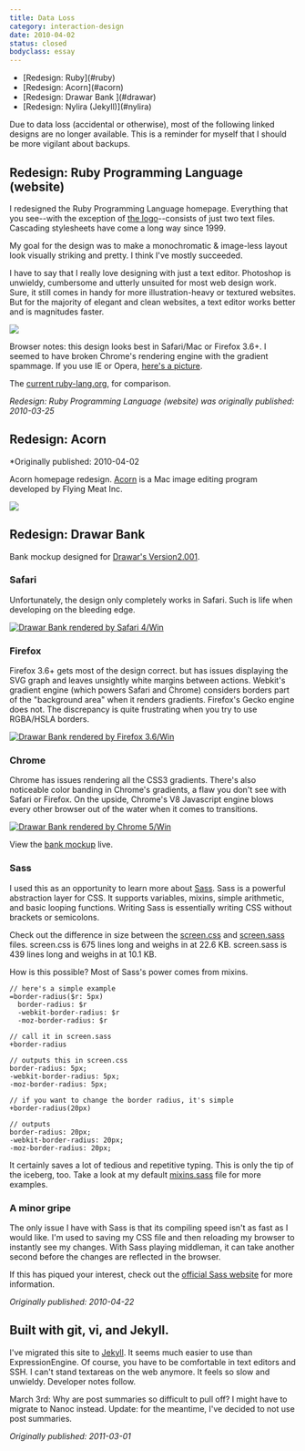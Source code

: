 ```yaml
---
title: Data Loss
category: interaction-design
date: 2010-04-02
status: closed
bodyclass: essay
---
```


<ul class="table-of-contents">
  <li> [Redesign: Ruby](#ruby) </li>
  <li> [Redesign: Acorn](#acorn) </li>
  <li> [Redesign: Drawar Bank ](#drawar) </li>
  <li> [Redesign: Nylira (Jekyll)](#nylira) </li>
</ul>

Due to data loss (accidental or otherwise), most of the following linked designs are no longer available. This is a reminder for myself that I should be more vigilant about backups.

<h2 id="ruby">Redesign: Ruby Programming Language (website)</h2>

I redesigned the Ruby Programming Language homepage. Everything that you see--with the exception of [the logo](http://rubyidentity.org/)--consists of just two text files. Cascading stylesheets have come a long way since 1999. 

My goal for the design was to make a monochromatic & image-less layout look visually striking and pretty. I think I've mostly succeeded.

I have to say that I really love designing with just a text editor. Photoshop is unwieldy, cumbersome and utterly unsuited for most web design work. Sure, it still comes in handy for more illustration-heavy or textured websites. But for the majority of elegant and clean websites, a text editor works better and is magnitudes faster.

<a href="http://v2.nylira.com/p/ruby"><img src="http://v2.nylira.com/tumblr/posts/ruby.jpg"></a>

Browser notes: this design looks best in Safari/Mac or Firefox 3.6+. I seemed to have broken Chrome's rendering engine with the gradient spammage. If you use IE or Opera, <a href="http://v2.nylira.com/portfolio/ruby">here's a picture</a>.

The <a href="http://ruby-lang.org">current ruby-lang.org</a>, for comparison.

*Redesign: Ruby Programming Language (website) was originally published: 2010-03-25*

<h2 id="acorn">Redesign: Acorn</h2>
*Originally published: 2010-04-02

Acorn homepage redesign. <a href="http://flyingmeat.com/acorn">Acorn</a> is a Mac image editing program developed by Flying Meat Inc.

<a href="http://v2.nylira.com/p/acorn/"><img src="http://v2.nylira.com/tumblr/posts/acorn.jpg" /></a>

<h2 id="drawar-bank">Redesign: Drawar Bank</h2>

Bank mockup designed for [Drawar's Version2.001](//www.drawar.com/forums/84/version2000--online-banking-statements/).

### Safari

Unfortunately, the design only completely works in Safari. Such is life when developing on the bleeding edge.

<a href="//v2.nylira.com/tumblr/posts/bank-safari-big.jpg"><img src="//v2.nylira.com/tumblr/posts/bank-safari.jpg" alt="Drawar Bank rendered by Safari 4/Win" title="Drawar Bank rendered by Safari 4/Win"></a>

### Firefox

Firefox 3.6+ gets most of the design correct. but has issues displaying the SVG graph and leaves unsightly white margins between actions. Webkit's gradient engine (which powers Safari and Chrome) considers borders part of the "background area" when it renders gradients. Firefox's Gecko engine does not. The discrepancy is quite frustrating when you try to use RGBA/HSLA borders.

<a href="//v2.nylira.com/tumblr/posts/bank-firefox-big.jpg"><img src="//v2.nylira.com/tumblr/posts/bank-firefox.jpg" alt="Drawar Bank rendered by Firefox 3.6/Win" title="Drawar Bank rendered by Firefox 3.6/Win"></a>

### Chrome

Chrome has issues rendering all the CSS3 gradients. There's also noticeable color banding in Chrome's gradients, a flaw you don't see with Safari or Firefox. On the upside, Chrome's V8 Javascript engine blows every other browser out of the water when it comes to transitions.

<a href="//v2.nylira.com/tumblr/posts/bank-chrome-big.jpg"><img src="//v2.nylira.com/tumblr/posts/bank-chrome.jpg" alt="Drawar Bank rendered by Chrome 5/Win" title="Drawar Bank rendered by Chrome 5/Win"></a>

View the <a href="//v2.nylira.com/p/bank">bank mockup</a> live.

### Sass

I used this as an opportunity to learn more about [Sass](//sass-lang.com/). Sass is a powerful abstraction layer for CSS. It supports variables, mixins, simple arithmetic, and basic looping functions. Writing Sass is essentially writing CSS without brackets or semicolons.

Check out the difference in size between the [screen.css](//v2.nylira.com/p/bank/css/screen.css) and [screen.sass](//v2.nylira.com/p/bank/css/sass/screen.sass) files. screen.css is 675 lines long and weighs in at 22.6 KB. screen.sass is 439 lines long and weighs in at 10.1 KB.

How is this possible? Most of Sass's power comes from mixins.

    // here's a simple example
    =border-radius($r: 5px)
      border-radius: $r
      -webkit-border-radius: $r
      -moz-border-radius: $r
    
    // call it in screen.sass
    +border-radius
    
    // outputs this in screen.css
    border-radius: 5px;
    -webkit-border-radius: 5px;
    -moz-border-radius: 5px;
    
    // if you want to change the border radius, it's simple
    +border-radius(20px)
    
    // outputs
    border-radius: 20px;
    -webkit-border-radius: 20px;
    -moz-border-radius: 20px;

It certainly saves a lot of tedious and repetitive typing. This is only the tip of the iceberg, too. Take a look at my default [mixins.sass](//v2.nylira.com/p/bank/css/sass/_mixins.sass) file for more examples.

### A minor gripe

The only issue I have with Sass is that its compiling speed isn't as fast as I would like. I'm used to saving my CSS file and then reloading my browser to instantly see my changes. With Sass playing middleman, it can take another second before the changes are reflected in the browser.

If this has piqued your interest, check out the [official Sass website](http://sass-lang.com/) for more information. 

*Originally published: 2010-04-22*

<h2 id="nylira">Built with git, vi, and Jekyll.</h2>

I've migrated this site to [Jekyll](https://github.com/mojombo/jekyll). It seems much easier to use than ExpressionEngine. Of course, you have to be comfortable in text editors and SSH. I can't stand textareas on the web anymore. It feels so slow and unwieldy. Developer notes follow.

March 3rd: Why are post summaries so difficult to pull off? I might have to migrate to Nanoc instead. Update: for the meantime, I've decided to not use post summaries.

*Originally published: 2011-03-01*
